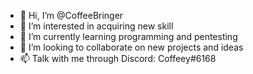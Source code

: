 - 👋 Hi, I’m @CoffeeBringer
- 👀 I’m interested in acquiring new skill
- 🌱 I’m currently learning programming and pentesting
- 💞️ I’m looking to collaborate on new projects and ideas
- 📫 Talk with me through Discord: Coffeey#6168

<!---
CoffeeBringer/CoffeeBringer is a ✨ special ✨ repository because its `README.md` (this file) appears on your GitHub profile.
You can click the Preview link to take a look at your changes.
--->
